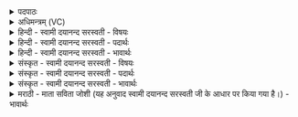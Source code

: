 <details><summary>पदपाठः</summary>

नि॒वेश॑न॒ इति॑ नि॒ऽवेश॑नः। स॒ङ्गम॑न॒ इति॑ स॒म्ऽगम॑नः। वसू॑नाम्। विश्वा॑। रू॒पा। अ॒भि। च॒ष्टे॒। शची॑भिः। दे॒व इ॒वेति॑ दे॒वःऽइ॑व। स॒वि॒ता। स॒त्यध॒र्मेति॑ स॒त्यऽध॑र्मा। इन्द्रः॑। न। त॒स्थौ॒। स॒म॒र इति॑ सम्ऽअ॒रे। प॒थी॒नाम्। ६६।
</details>

<details><summary>अधिमन्त्रम् (VC)</summary>

- अग्निर्देवता
- विश्वावसुर्ऋषिः
- विराडार्षी त्रिष्टुप्
- धैवतः
</details>

<details><summary>हिन्दी - स्वामी दयानन्द सरस्वती - विषयः</summary>

कैसे स्त्री पुरुष गृहाश्रम करने के योग्य होते हैं, यह विषय अगले मन्त्र में कहा है ॥
</details>

<details><summary>हिन्दी - स्वामी दयानन्द सरस्वती - पदार्थः</summary>

पदार्थान्वयभाषाः -  जो (सत्यधर्मा) सत्यधर्म से युक्त (सविता) सब जगत् के रचनेवाले (देव इव) ईश्वर के समान (निवेशनः) स्त्री का साथी (सङ्गमनः) शीघ्रगति से युक्त (शचीभिः) बुद्धि वा कर्मों से (वसूनाम्) पृथिवी आदि पदार्थों के (विश्वा) सब (रूपा) रूपों को (अभिचष्टे) देखता है, (इन्द्रः) सूर्य्य के (न) समान (समरे) युद्ध में (पथीनाम्) चलते हुए मनुष्यों के सम्मुख (तस्थौ) स्थित होवे, वही गृहाश्रम के योग्य होता है ॥६६ ॥
</details>

<details><summary>हिन्दी - स्वामी दयानन्द सरस्वती - भावार्थः</summary>

भावार्थभाषाः -  इस मन्त्र में दो उपमालङ्कार हैं। मनुष्यों को योग्य है कि जैसे ईश्वर ने सब के उपकार के लिये कारण से कार्यरूप अनेक पदार्थ रच के उपयुक्त करे हैं; जैसे सूर्य मेघ के साथ युद्ध करके जगत् का उपकार करता है, वैसे रचनाक्रम के विज्ञान और सुन्दर क्रिया से पृथिवी आदि पदार्थों से अनेक व्यवहार सिद्ध कर प्रजा को सुख देवें ॥६६ ॥
</details>

<details><summary>संस्कृत - स्वामी दयानन्द सरस्वती - विषयः</summary>

कीदृशाः स्त्रीपुरुषा गृहाश्रमं कर्तुं योग्याः सन्तीत्याह ॥
</details>

<details><summary>संस्कृत - स्वामी दयानन्द सरस्वती - पदार्थः</summary>

पदार्थान्वयभाषाः -  यः सत्यधर्मा सविता देव इव निवेशनः सङ्गमनः शचीभिर्वसूनां विश्वा रूपाऽभिचष्टे। इन्द्रो न समरे पथीनां सम्मुखे तस्थौ, स एव गृहाश्रमाय योग्यो जायते ॥६६ ॥
</details>

<details><summary>संस्कृत - स्वामी दयानन्द सरस्वती - भावार्थः</summary>

भावार्थभाषाः -  अत्रोपमालङ्कारौ। यथेश्वरेण मनुष्योपकाराय कारणात् कार्य्याख्या अनेके पदार्था रचिता उपयुज्यन्ते, यथा सूर्यो मेघेन सह युद्धाय वर्त्तते, तथा मनुष्यैः सृष्टिक्रमविज्ञानेन सुक्रियया च भूम्यादिपदार्थेभ्योऽनेके व्यवहाराः संसाधनीयाः ॥६६ ॥
</details>

<details><summary>मराठी - माता सविता जोशी (यह अनुवाद स्वामी दयानन्द सरस्वती जी के आधार पर किया गया है।) - भावार्थः</summary>

भावार्थभाषाः -  या मंत्रात उपमालंकार आहे. माणसांनी हे जाणावे की ईश्वराने कारणापासून कार्यरूपाने अनेक उपयोगी पदार्थ निर्माण करून सर्वांवर उपकार केलेले आहेत. जसा सूर्य मेघांबरोबर युद्ध करून जगावर उपकार करतो तसे माणसांनी उत्पत्ती विज्ञान जाणून उत्तम क्रिया करून पृथ्वी इत्यादींद्वारे अनेक व्यवहार सिद्ध करून प्रजेला सुखी करावे.
</details>